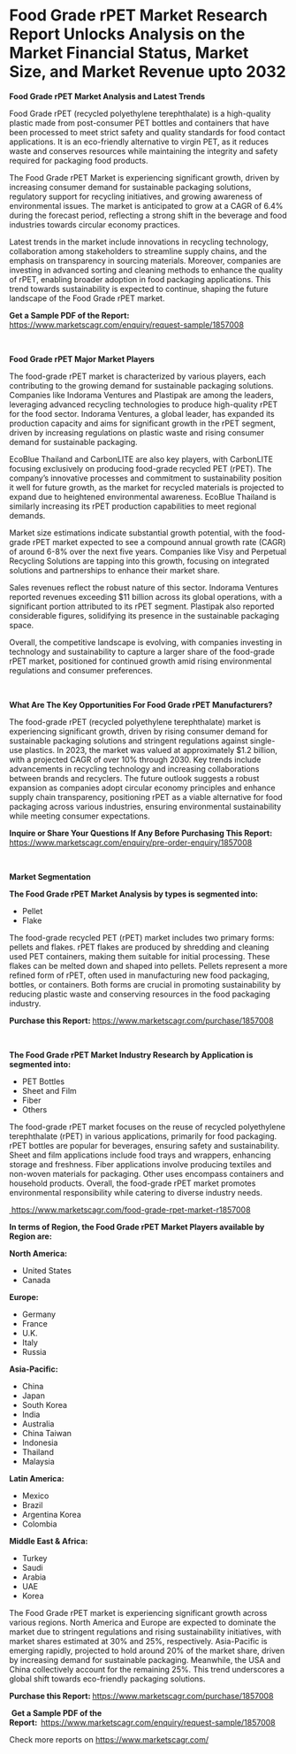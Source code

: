 <p><h1>Food Grade rPET Market Research Report Unlocks Analysis on the Market Financial Status, Market Size, and Market Revenue upto 2032</h1></p><p><strong>Food Grade rPET Market Analysis and Latest Trends</strong></p>
<p><p>Food Grade rPET (recycled polyethylene terephthalate) is a high-quality plastic made from post-consumer PET bottles and containers that have been processed to meet strict safety and quality standards for food contact applications. It is an eco-friendly alternative to virgin PET, as it reduces waste and conserves resources while maintaining the integrity and safety required for packaging food products. </p><p>The Food Grade rPET Market is experiencing significant growth, driven by increasing consumer demand for sustainable packaging solutions, regulatory support for recycling initiatives, and growing awareness of environmental issues. The market is anticipated to grow at a CAGR of 6.4% during the forecast period, reflecting a strong shift in the beverage and food industries towards circular economy practices. </p><p>Latest trends in the market include innovations in recycling technology, collaboration among stakeholders to streamline supply chains, and the emphasis on transparency in sourcing materials. Moreover, companies are investing in advanced sorting and cleaning methods to enhance the quality of rPET, enabling broader adoption in food packaging applications. This trend towards sustainability is expected to continue, shaping the future landscape of the Food Grade rPET market.</p></p>
<p><strong>Get a Sample PDF of the Report:&nbsp;</strong> <a href="https://www.marketscagr.com/enquiry/request-sample/1857008?utm_campaign=2465&utm_medium=2&utm_source=Github&utm_content=ia&utm_term=27032025&utm_id=food-grade-rpet">https://www.marketscagr.com/enquiry/request-sample/1857008</a></p>
<p>&nbsp;</p>
<p><strong>Food Grade rPET Major Market Players</strong></p>
<p><p>The food-grade rPET market is characterized by various players, each contributing to the growing demand for sustainable packaging solutions. Companies like Indorama Ventures and Plastipak are among the leaders, leveraging advanced recycling technologies to produce high-quality rPET for the food sector. Indorama Ventures, a global leader, has expanded its production capacity and aims for significant growth in the rPET segment, driven by increasing regulations on plastic waste and rising consumer demand for sustainable packaging.</p><p>EcoBlue Thailand and CarbonLITE are also key players, with CarbonLITE focusing exclusively on producing food-grade recycled PET (rPET). The company’s innovative processes and commitment to sustainability position it well for future growth, as the market for recycled materials is projected to expand due to heightened environmental awareness. EcoBlue Thailand is similarly increasing its rPET production capabilities to meet regional demands.</p><p>Market size estimations indicate substantial growth potential, with the food-grade rPET market expected to see a compound annual growth rate (CAGR) of around 6-8% over the next five years. Companies like Visy and Perpetual Recycling Solutions are tapping into this growth, focusing on integrated solutions and partnerships to enhance their market share.</p><p>Sales revenues reflect the robust nature of this sector. Indorama Ventures reported revenues exceeding $11 billion across its global operations, with a significant portion attributed to its rPET segment. Plastipak also reported considerable figures, solidifying its presence in the sustainable packaging space.</p><p>Overall, the competitive landscape is evolving, with companies investing in technology and sustainability to capture a larger share of the food-grade rPET market, positioned for continued growth amid rising environmental regulations and consumer preferences.</p></p>
<p>&nbsp;</p>
<p><strong>What Are The Key Opportunities For Food Grade rPET Manufacturers?</strong></p>
<p><p>The food-grade rPET (recycled polyethylene terephthalate) market is experiencing significant growth, driven by rising consumer demand for sustainable packaging solutions and stringent regulations against single-use plastics. In 2023, the market was valued at approximately $1.2 billion, with a projected CAGR of over 10% through 2030. Key trends include advancements in recycling technology and increasing collaborations between brands and recyclers. The future outlook suggests a robust expansion as companies adopt circular economy principles and enhance supply chain transparency, positioning rPET as a viable alternative for food packaging across various industries, ensuring environmental sustainability while meeting consumer expectations.</p></p>
<p><strong>Inquire or Share Your Questions If Any Before Purchasing This Report:</strong> <a href="https://www.marketscagr.com/enquiry/pre-order-enquiry/1857008?utm_campaign=2465&utm_medium=2&utm_source=Github&utm_content=ia&utm_term=27032025&utm_id=food-grade-rpet">https://www.marketscagr.com/enquiry/pre-order-enquiry/1857008</a></p>
<p>&nbsp;</p>
<p><strong>Market Segmentation</strong></p>
<p><strong>The Food Grade rPET Market Analysis by types is segmented into:</strong></p>
<p><ul><li>Pellet</li><li>Flake</li></ul></p>
<p><p>The food-grade recycled PET (rPET) market includes two primary forms: pellets and flakes. rPET flakes are produced by shredding and cleaning used PET containers, making them suitable for initial processing. These flakes can be melted down and shaped into pellets. Pellets represent a more refined form of rPET, often used in manufacturing new food packaging, bottles, or containers. Both forms are crucial in promoting sustainability by reducing plastic waste and conserving resources in the food packaging industry.</p></p>
<p><strong>Purchase this Report:&nbsp;</strong><a href="https://www.marketscagr.com/purchase/1857008?utm_campaign=2465&utm_medium=2&utm_source=Github&utm_content=ia&utm_term=27032025&utm_id=food-grade-rpet">https://www.marketscagr.com/purchase/1857008</a></p>
<p>&nbsp;</p>
<p><strong>The Food Grade rPET Market Industry Research by Application is segmented into:</strong></p>
<p><ul><li>PET Bottles</li><li>Sheet and Film</li><li>Fiber</li><li>Others</li></ul></p>
<p><p>The food-grade rPET market focuses on the reuse of recycled polyethylene terephthalate (rPET) in various applications, primarily for food packaging. rPET bottles are popular for beverages, ensuring safety and sustainability. Sheet and film applications include food trays and wrappers, enhancing storage and freshness. Fiber applications involve producing textiles and non-woven materials for packaging. Other uses encompass containers and household products. Overall, the food-grade rPET market promotes environmental responsibility while catering to diverse industry needs.</p></p>
<p><a href="https://www.marketscagr.com/food-grade-rpet-market-r1857008?utm_campaign=2465&utm_medium=2&utm_source=Github&utm_content=ia&utm_term=27032025&utm_id=food-grade-rpet">&nbsp;https://www.marketscagr.com/food-grade-rpet-market-r1857008</a></p>
<p><strong>In terms of Region, the Food Grade rPET Market Players available by Region are:</strong></p>
<p>
    <p> <strong> North America: </strong>
        <ul>
            <li>United States</li>
            <li>Canada</li>
        </ul>
        </p> 
    <p> <strong> Europe: </strong>
        <ul>
            <li>Germany</li>
            <li>France</li>
            <li>U.K.</li>
            <li>Italy</li>
            <li>Russia</li>
        </ul>
        </p> 
    <p> <strong> Asia-Pacific: </strong>
        <ul>
            <li>China</li>
            <li>Japan</li>
            <li>South Korea</li>
            <li>India</li>
            <li>Australia</li>
            <li>China Taiwan</li>
            <li>Indonesia</li>
            <li>Thailand</li>
            <li>Malaysia</li>
        </ul>
        </p> 
    <p> <strong> Latin America: </strong>
        <ul>
            <li>Mexico</li>
            <li>Brazil</li>
            <li>Argentina Korea</li>
            <li>Colombia</li>
        </ul>
        </p> 
    <p> <strong> Middle East & Africa: </strong>
        <ul>
            <li>Turkey</li>
            <li>Saudi</li>
            <li>Arabia</li>
            <li>UAE</li>
            <li>Korea</li>
        </ul>
    </p>
    </p>
<p><p>The Food Grade rPET market is experiencing significant growth across various regions. North America and Europe are expected to dominate the market due to stringent regulations and rising sustainability initiatives, with market shares estimated at 30% and 25%, respectively. Asia-Pacific is emerging rapidly, projected to hold around 20% of the market share, driven by increasing demand for sustainable packaging. Meanwhile, the USA and China collectively account for the remaining 25%. This trend underscores a global shift towards eco-friendly packaging solutions.</p></p>
<p><strong>Purchase this Report: </strong><a href="https://www.marketscagr.com/purchase/1857008?utm_campaign=2465&utm_medium=2&utm_source=Github&utm_content=ia&utm_term=27032025&utm_id=food-grade-rpet">https://www.marketscagr.com/purchase/1857008</a></p>
<p>&nbsp;<strong>Get a Sample PDF of the Report:&nbsp;&nbsp;</strong><a href="https://www.marketscagr.com/enquiry/request-sample/1857008?utm_campaign=2465&utm_medium=2&utm_source=Github&utm_content=ia&utm_term=27032025&utm_id=food-grade-rpet">https://www.marketscagr.com/enquiry/request-sample/1857008</a></p>
<p><strong></strong></p>
<p>Check more reports on <a href="https://www.marketscagr.com/?utm_campaign=2465&utm_medium=2&utm_source=Github&utm_content=ia&utm_term=27032025&utm_id=food-grade-rpet">https://www.marketscagr.com/</a></p>